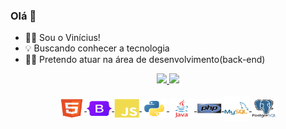   ### Olá 👋

- 🙋‍♂️ Sou o Vinícius! 
- 💡 Buscando conhecer a tecnologia 
- 👨‍💻 Pretendo atuar na área de desenvolvimento(back-end)

<div align="center">
  <a href="https://github.com/viniiciusmoura">
  <img height="180em" src="https://github-readme-stats.vercel.app/api?username=viniiciusmoura&show_icons=true&theme=merko&include_all_commits=true&count_private=true"/>
  <img height="180em" src="https://github-readme-stats.vercel.app/api/top-langs/?username=viniiciusmoura&layout=compact&langs_count=7&theme=merko"/>
</div>

  
<div style="display: inline_block;" align="center"><br>
  <img align="center"  height="30" width="40" src="https://raw.githubusercontent.com/devicons/devicon/master/icons/html5/html5-original.svg">
  <img align="center"  height="30" width="40" src="https://github.com/devicons/devicon/blob/master/icons/bootstrap/bootstrap-original.svg">
  <img align="center"  height="30" width="40" src="https://raw.githubusercontent.com/devicons/devicon/master/icons/javascript/javascript-plain.svg">
  <img align="center"  height="30" width="40" src="https://raw.githubusercontent.com/devicons/devicon/master/icons/python/python-original.svg">
  <img align="center"  height="30" width="40" src="https://github.com/devicons/devicon/blob/master/icons/java/java-original-wordmark.svg">
  <img align="center"  height="30" width="40" src="https://github.com/devicons/devicon/blob/master/icons/php/php-original.svg">
  <img align="center"  height="40" width="40" src="https://github.com/devicons/devicon/blob/master/icons/mysql/mysql-original-wordmark.svg">
  <img align="center"  height="30" width="40" src="https://github.com/devicons/devicon/blob/master/icons/postgresql/postgresql-original-wordmark.svg">
</div>

##
